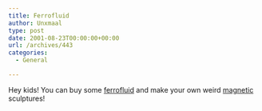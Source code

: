 ```yaml
---
title: Ferrofluid
author: Unxmaal
type: post
date: 2001-08-23T00:00:00+00:00
url: /archives/443
categories:
  - General

---
```

Hey kids! You can buy some <A HREF="http://www.carolina.com/physics/ferrofluid.htm">ferrofluid</a> and make your own weird [magnetic][1] sculptures!

 [1]: http://www.ferrofluidics.com/usa/ferrofluid_technology_overview.htm